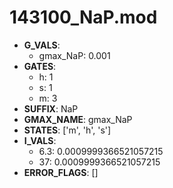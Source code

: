 # 143100_NaP.mod

- **G_VALS**:
  - gmax_NaP: 0.001
- **GATES**:
  - h: 1
  - s: 1
  - m: 3
- **SUFFIX**: NaP
- **GMAX_NAME**: gmax_NaP
- **STATES**: ['m', 'h', 's']
- **I_VALS**:
  - 6.3: 0.0009999366521057215
  - 37: 0.0009999366521057215
- **ERROR_FLAGS**: []
